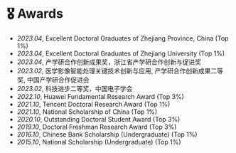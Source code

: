 # 🎖 Awards
- *2023.04*, Excellent Doctoral Graduates of Zhejiang Province, China (Top 1%)
- *2023.04*, Excellent Doctoral Graduates of Zhejiang University (Top 1%)
- *2023.04*, 产学研合作创新成果奖，浙江省产学研合作创新与促进奖
- *2023.02*, 医学影像智能处理关键技术创新与应用, 产学研合作创新成果二等奖, 中国产学研合作促进会
- *2023.02*, 科技进步二等奖，中国电子学会
- *2022.10*, Huawei Fundamental Research Award (Top 3%)
- *2021.10*, Tencent Doctoral Research Award (Top 1%)
- *2021.10*, National Scholarship of China (Top 1%)
- *2020.10*, Outstanding Doctoral Student Award (Top 3%)
- *2019.10*, Doctoral Freshman Research Award (Top 3%)
- *2016.10*, Chinese Bank Scholarship (Undergraduate) (Top 1%)
- *2015.10*, National Scholarship (Undergraduate) (Top 1%)
